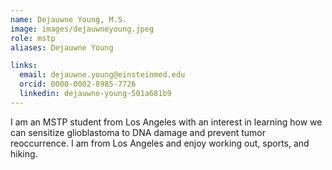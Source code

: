 ```yaml
---
name: Dejauwne Young, M.S.
image: images/dejauwneyoung.jpeg
role: mstp
aliases: Dejauwne Young

links:
  email: dejauwne.young@einsteinmed.edu
  orcid: 0000-0002-8985-7726
  linkedin: dejauwne-young-501a681b9
---
```


I am an MSTP student from Los Angeles with an interest in learning how we can sensitize glioblastoma to DNA damage and prevent tumor reoccurrence. I am from Los Angeles and enjoy working out, sports, and hiking. 
